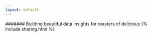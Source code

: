 ```yaml
---
layout: default
---
```

####### Building beautiful data insights for roasters of delicious <i class="fa fa-coffee"></i>
{% include sharing.html %}
